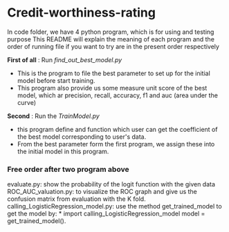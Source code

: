 # Credit-worthiness-rating
 
 In code folder, we have 4 python program, which is for using and testing purpose
 This README will explain the meaning of each program and the order of running file if you want to try are in the present order respectively

 **First of all** : Run *find_out_best_model.py*
 * This is the program to file the best parameter to set up for the initial model before start training.
 * This program also provide us some measure unit score of the best model, which ar precision, recall, accuracy, f1 and auc (area under the curve)

 **Second** : Run the *TrainModel.py*
 * this program define and function which user can get the coefficient of the best model corresponding to user's data.
 * From the best parameter form the first program, we assign these into the initial model in this program.

### Free order after two program above
evaluate.py: show the probability of the logit function with the given data 
ROC_AUC_valuation.py: to visualize the ROC graph and give us the confusion matrix from evaluation with the K fold.
calling_LogisticRegression_model.py: use the method get_trained_model to get the model by: 
    * import calling_LogisticRegression_model
    model = get_trained_model(). 

